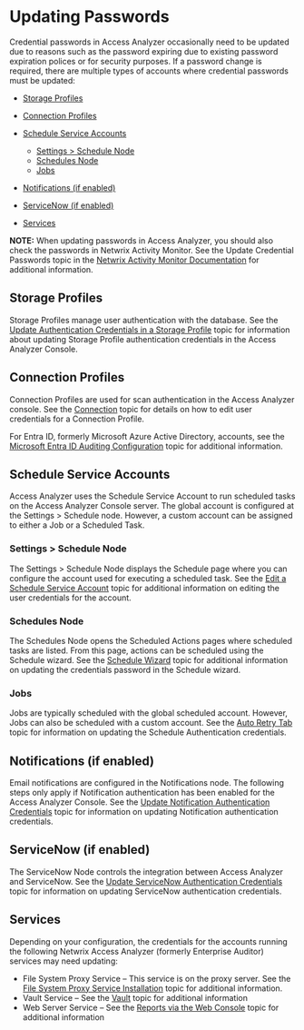 # Updating Passwords

Credential passwords in Access Analyzer occasionally need to be updated due to reasons such as the
password expiring due to existing password expiration polices or for security purposes. If a
password change is required, there are multiple types of accounts where credential passwords must be
updated:

- [Storage Profiles](#storage-profiles)
- [Connection Profiles ](#connection-profiles)
- [Schedule Service Accounts ](#schedule-service-accounts)

  - [Settings > Schedule Node](#settings-schedule-node)
  - [Schedules Node](#schedules-node)
  - [Jobs](#jobs)

- [Notifications (if enabled)](#notifications-if-enabled)
- [ServiceNow (if enabled)](#servicenow-if-enabled)
- [Services](#services)

**NOTE:** When updating passwords in Access Analyzer, you should also check the passwords in Netwrix
Activity Monitor. See the Update Credential Passwords topic in the
[Netwrix Activity Monitor Documentation](https://helpcenter.netwrix.com/category/activitymonitor)
for additional information.

## Storage Profiles

Storage Profiles manage user authentication with the database. See the
[Update Authentication Credentials in a Storage Profile](/docs/accessanalyzer/12.0/admin/settings/storage/updateauth.md) topic
for information about updating Storage Profile authentication credentials in the Access Analyzer
Console.

## Connection Profiles

Connection Profiles are used for scan authentication in the Access Analyzer console. See the
[Connection](/docs/accessanalyzer/12.0/admin/settings/connection/overview.md) topic for details on how to edit user credentials
for a Connection Profile.

For Entra ID, formerly Microsoft Azure Active Directory, accounts, see the
[Microsoft Entra ID Auditing Configuration](/docs/accessanalyzer/12.0/config/entraid/access.md) topic for additional
information.

## Schedule Service Accounts

Access Analyzer uses the Schedule Service Account to run scheduled tasks on the Access Analyzer
Console server. The global account is configured at the Settings > Schedule node. However, a custom
account can be assigned to either a Job or a Scheduled Task.

### Settings > Schedule Node

The Settings > Schedule Node displays the Schedule page where you can configure the account used for
executing a scheduled task. See the
[Edit a Schedule Service Account](/docs/accessanalyzer/12.0/admin/settings/schedule.md#edit-a-schedule-service-account) topic for
additional information on editing the user credentials for the account.

### Schedules Node

The Schedules Node opens the Scheduled Actions pages where scheduled tasks are listed. From this
page, actions can be scheduled using the Schedule wizard. See the
[Schedule Wizard](/docs/accessanalyzer/12.0/admin/schedule/wizard.md) topic for additional information on updating the
credentials password in the Schedule wizard.

### Jobs

Jobs are typically scheduled with the global scheduled account. However, Jobs can also be scheduled
with a custom account. See the [Auto Retry Tab](/docs/accessanalyzer/12.0/admin/jobs/job/properties/autoretry.md) topic for
information on updating the Schedule Authentication credentials.

## Notifications (if enabled)

Email notifications are configured in the Notifications node. The following steps only apply if
Notification authentication has been enabled for the Access Analyzer Console. See the
[Update Notification Authentication Credentials](/docs/accessanalyzer/12.0/admin/settings/notification.md#update-notification-authentication-credentials)
topic for information on updating Notification authentication credentials.

## ServiceNow (if enabled)

The ServiceNow Node controls the integration between Access Analyzer and ServiceNow. See the
[Update ServiceNow Authentication Credentials](/docs/accessanalyzer/12.0/admin/settings/servicenow.md#update-servicenow-authentication-credentials)
topic for information on updating ServiceNow authentication credentials.

## Services

Depending on your configuration, the credentials for the accounts running the following Netwrix
Access Analyzer (formerly Enterprise Auditor) services may need updating:

- File System Proxy Service – This service is on the proxy server. See the
  [File System Proxy Service Installation](/docs/accessanalyzer/12.0/install/filesystemproxy/wizard.md) topic for
  additional information.
- Vault Service – See the [Vault](/docs/accessanalyzer/12.0/admin/settings/application/vault.md) topic for additional information
- Web Server Service – See the
  [Reports via the Web Console](/docs/accessanalyzer/12.0/install/application/reports/overview.md) topic for additional
  information
